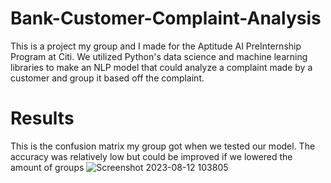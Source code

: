 # Bank-Customer-Complaint-Analysis
This is a project my group and I made for the Aptitude AI PreInternship Program at Citi. We utilized Python's data science and machine learning libraries to make an NLP model that could analyze a complaint made by a customer and group it based off the complaint.
# Results
This is the confusion matrix my group got when we tested our model. The accuracy was relatively low but could be improved if we lowered the amount of groups
![Screenshot 2023-08-12 103805](https://github.com/BlasianPreston/Bank-Customer-Complaint-Analysis/assets/84547105/ff42da26-8e02-4c77-806d-ca6dc72ddb5e)
